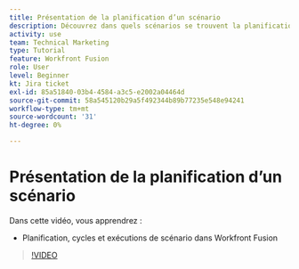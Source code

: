```yaml
---
title: Présentation de la planification d’un scénario
description: Découvrez dans quels scénarios se trouvent la planification, les cycles et les exécutions. [!DNL Adobe Workfront Fusion].
activity: use
team: Technical Marketing
type: Tutorial
feature: Workfront Fusion
role: User
level: Beginner
kt: Jira ticket
exl-id: 85a51840-03b4-4584-a3c5-e2002a04464d
source-git-commit: 58a545120b29a5f492344b89b77235e548e94241
workflow-type: tm+mt
source-wordcount: '31'
ht-degree: 0%

---
```


# Présentation de la planification d’un scénario

Dans cette vidéo, vous apprendrez :

* Planification, cycles et exécutions de scénario dans Workfront Fusion

>[!VIDEO](https://video.tv.adobe.com/v/335284/?quality=12)
